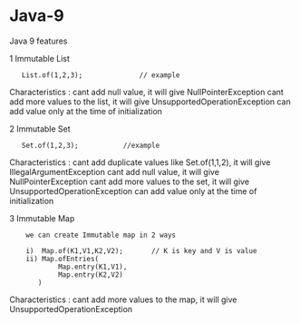 # Java-9
Java 9 features

1 Immutable List

       List.of(1,2,3);              // example

  Characteristics :
            cant add null value, it will give NullPointerException
            cant add more values to the list, it will give UnsupportedOperationException
            can add value only at the time of initialization

 2 Immutable Set
       
       Set.of(1,2,3);           //example
       
   Characteristics :
            cant add duplicate values like Set.of(1,1,2), it will give IllegalArgumentException
            cant add null value, it will give NullPointerException
            cant add more values to the set, it will give UnsupportedOperationException
            can add value only at the time of initialization

  3 Immutable Map

        we can create Immutable map in 2 ways

        i)  Map.of(K1,V1,K2,V2);       // K is key and V is value
        ii) Map.ofEntries(
                Map.entry(K1,V1),
                Map.entry(K2,V2)
           )

   Characteristics :
            cant add more values to the map, it will give UnsupportedOperationException
